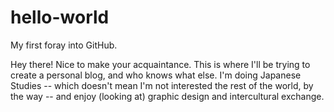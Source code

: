 # hello-world
My first foray into GitHub.

Hey there! Nice to make your acquaintance. This is where I'll be trying to create a personal blog, and who knows what else. I'm doing Japanese Studies -- which doesn't mean I'm not interested the rest of the world, by the way -- and enjoy (looking at) graphic design and intercultural exchange.
